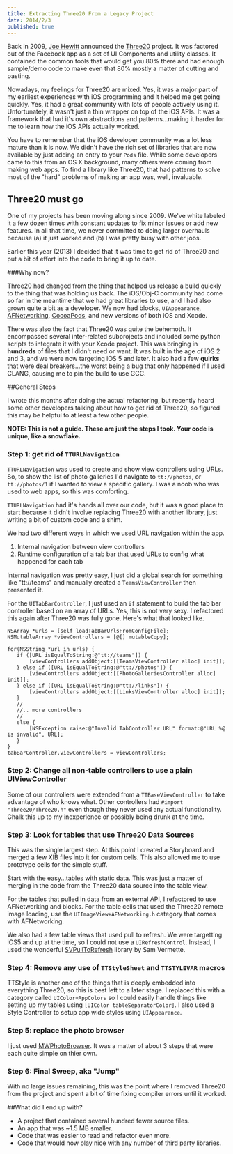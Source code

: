 ```yaml
---
title: Extracting Three20 From a Legacy Project
date: 2014/2/3
published: true
---
```


Back in 2009, [Joe Hewitt](https://twitter.com/joehewitt) announced the [Three20](http://joehewitt.com/2009/03/23/the-three20-project) project. It was factored out of the Facebook app as a set of UI Components and utility classes. It contained the common tools that would get you 80% there and had enough sample/demo code to make even that 80% mostly a matter of cutting and pasting.

Nowadays, my feelings for Three20 are mixed. Yes, it was a major part of my earliest experiences with iOS programming and it helped me get going quickly. Yes, it had a great community with lots of people actively using it. Unfortunately, it wasn't just a thin wrapper on top of the iOS APIs. It was a framework that had it's own abstractions and patterns...making it harder for me to learn how the iOS APIs actually worked.

You have to remember that the iOS developer community was a lot less mature than it is now. We didn't have the rich set of libraries that are now available by just adding an entry to your `Pods` file. While some developers came to this from an OS X background, many others were coming from making web apps. To find a library like Three20, that had patterns to solve most of the "hard" problems of making an app was, well, invaluable.

## Three20 must go

One of my projects has been moving along since 2009. We've white labeled it a few dozen times with constant updates to fix minor issues or add new features. In all that time, we never committed to doing larger overhauls because (a) it just worked and (b) I was pretty busy with other jobs.

Earlier this year (2013) I decided that it was time to get rid of Three20 and put a bit of effort into the code to bring it up to date.

###Why now?

Three20 had changed from the thing that helped us release a build quickly to the thing that was holding us back. The iOS/Obj-C community had come so far in the meantime that we had great  libraries to use, and I had also grown quite a bit as a developer. We now had blocks, `UIAppearance`, [AFNetworking](http://afnetworking.com), [CocoaPods](http://cocoapods.org), and new versions of both iOS and Xcode.

There was also the fact that Three20 was quite the behemoth. It encompassed several inter-related subprojects and included some python scripts to integrate it with your Xcode project. This was bringing in **hundreds** of files that I didn't need or want. It was built in the age of iOS 2 and 3, and we were now targeting iOS 5 and later. It also had a few __quirks__ that were deal breakers...the worst being a bug that only happened if I used CLANG, causing me to pin the build to use GCC.

##General Steps

I wrote this months after doing the actual refactoring, but recently heard some other developers talking about how to get rid of Three20, so figured this may be helpful to at least a few other people.

**NOTE: This is not a guide. These are just the steps I took. Your code is unique, like a snowflake.**

### Step 1: get rid of `TTURLNavigation`

`TTURLNavigation` was used to create and show view controllers using URLs. So, to show the list of photo galleries I'd navigate to `tt://photos`, or `tt://photos/1` if I wanted to view a specific gallery. I was a noob who was used to web apps, so this was comforting.

`TTURLNavigation` had it's hands all over our code, but it was a good place to start because it didn't involve replacing Three20 with another library, just writing a bit of custom code and a shim.

We had two different ways in which we used URL navigation within the app.

1. Internal navigation between view controllers
2. Runtime configuration of a tab bar that used URLs to config what happened for each tab

Internal navigation was pretty easy, I just did a global search for something like "tt://teams" and manually created a `TeamsViewController` then presented it.

For the `UITabBarController`, I just used an `if` statement to build the tab bar controller based on an array of URLs. Yes, this is not very sexy. I refactored this again after Three20 was fully gone. Here's what that looked like.

~~~ objc
NSArray *urls = [self loadTabBarUrlsFromConfigFile];
NSMutableArray *viewControllers = [@[] mutableCopy];

for(NSString *url in urls) {
   if ([URL isEqualToString:@"tt://teams"]) {
	   [viewControllers addObject:[[TeamsViewController alloc] init]];
   } else if ([URL isEqualToString:@"tt://photos"]) {
	   [viewControllers addObject:[[PhotoGalleriesController alloc] init]];
   } else if ([URL isEqualToString:@"tt://links"]) {
	   [viewControllers addObject:[[LinksViewController alloc] init]];
   }
   //
   //.. more controllers
   //
   else {
	   [NSException raise:@"Invalid TabController URL" format:@"URL %@ is invalid", URL];
   }
}
tabBarController.viewControllers = viewControllers;
~~~

### Step 2: Change all non-table controllers to use a plain UIViewController

Some of our controllers were extended from a `TTBaseViewController` to take advantage of who knows what. Other controllers had `#import "Three20/Three20.h"` even though they never used any actual functionality. Chalk this up to my inexperience or possibly being drunk at the time.

### Step 3: Look for tables that use Three20 Data Sources

This was the single largest step. At this point I created a Storyboard and merged a few XIB files into it for custom cells. This also allowed me to use prototype cells for the simple stuff.

Start with the easy...tables with static data. This was just a matter of merging in the code from the Three20 data source into the table view.

For the tables that pulled in data from an external API, I refactored to use AFNetworking and blocks. For the table cells that used the Three20 remote image loading, use the `UIImageView+AFNetworking.h` category that comes with AFNetworking.

We also had a few table views that used pull to refresh. We were targetting iOS5 and up at the time, so I could not use a `UIRefreshControl`. Instead, I used the wonderful [SVPullToRefresh](https://github.com/samvermette/SVPullToRefresh) library by Sam Vermette.

### Step 4: Remove any use of `TTStyleSheet` and `TTSTYLEVAR` macros

TTStyle is another one of the things that is deeply embedded into everything Three20, so this is best left to a later stage. I replaced this with a category called `UIColor+AppColors` so I could easily handle things like setting up my tables using `[UIColor tableSeparatorColor]`. I also used a Style Controller to setup app wide styles using `UIAppearance`.

### Step 5: replace the photo browser

I just used [MWPhotoBrowser](https://github.com/mwaterfall/MWPhotoBrowser). It was a matter of about 3 steps that were each quite simple on thier own.

### Step 6: Final Sweep, aka "Jump"

With no large issues remaining, this was the point where I removed Three20 from the project and spent a bit of time fixing compiler errors until it worked.



##What did I end up with?

- A project that contained several hundred fewer source files.
- An app that was ~1.5 MB smaller.
- Code that was easier to read and refactor even more.
- Code that would now play nice with any number of third party libraries.
